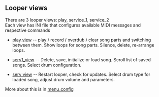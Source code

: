 ## Looper views

There are 3 looper views: play, service_1, service_2  
Each view has INI file that configures available MIDI messages and respective commands

* [play view](../config/menu/play.ini) -- play / record / overdub / clear song parts and switching between
  them. Show loops for song parts. Silence, delete, re-arrange loops.

* [serv1_view](../config/menu/song.ini) -- Delete, save, initialize or load song. Scroll list of saved songs.
  Select drum configuration.

* [serv view](../config/menu/serv.ini) -- Restart looper, check for updates. Select drum type
  for loaded song, adjust drum volume and parameters.

More about this is in [menu_config](./menu_layout)


